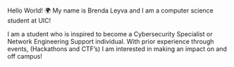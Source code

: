 Hello World! 🌍
My name is Brenda Leyva and I am a computer science student at UIC!

I am a student who is inspired to become a Cybersecurity Specialist or Network Engineering Support individual. With prior experience through events, (Hackathons and CTF’s) I am interested in making an impact on and off campus!

<!---
brendismode/brendismode is a ✨ special ✨ repository because its `README.md` (this file) appears on your GitHub profile.
You can click the Preview link to take a look at your changes.
--->
